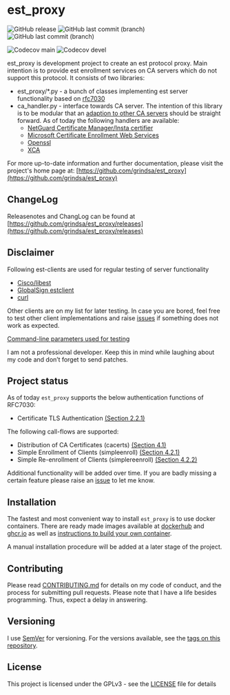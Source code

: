 <!-- markdownlint-disable  MD013 -->
# est_proxy

![GitHub release](https://img.shields.io/github/release/grindsa/est_proxy.svg)
![GitHub last commit (branch)](https://img.shields.io/github/last-commit/grindsa/est_proxy/main.svg?label=last%20commit%20into%20main)
![GitHub last commit (branch)](https://img.shields.io/github/last-commit/grindsa/est_proxy/devel.svg?label=last%20commit%20into%20devel)
<!-- [![codecov](https://codecov.io/gh/grindsa/est_proxy/branch/devel/graph/badge.svg)](https://codecov.io/gh/grindsa/est_proxy/branch/devel) -->
![Codecov main](https://img.shields.io/codecov/c/gh/grindsa/est_proxy/branch/main?label=test%20coverage%20main)
![Codecov devel](https://img.shields.io/codecov/c/gh/grindsa/est_proxy/branch/devel?label=test%20coverage%20devel)

est_proxy is development project to create an est protocol proxy. Main
intention is to provide est enrollment services on CA servers which do not support this
protocol. It consists of two libraries:

- est_proxy/*.py - a bunch of classes implementing est server functionality based
on [rfc7030](https://tools.ietf.org/html/rfc7030)
- ca_handler.py - interface towards CA server. The intention of this library
is to be modular that an [adaption to other CA servers](docs/ca_handler.md)
should be straight forward. As of today the following handlers are available:
  - [NetGuard Certificate Manager/Insta certifier](docs/certifier.md)
  - [Microsoft Certificate Enrollment Web Services](docs/mscertsrv.md)
  - [Openssl](docs/openssl.md)
  - [XCA](docs/xca.md)

For more up-to-date information and further documentation, please visit the
project's home page at: [https://github.com/grindsa/est_proxy](https://github.com/grindsa/est_proxy)

## ChangeLog

Releasenotes and ChangLog can be found at [https://github.com/grindsa/est_proxy/releases](https://github.com/grindsa/est_proxy/releases)

## Disclaimer

Following est-clients are used for regular testing of server functionality

- [Cisco/libest](https://github.com/cisco/libest)
- [GlobalSign estclient](https://github.com/globalsign/est)
- [curl](https://curl.se/)

Other clients are on my list for later testing. In case you are bored, feel
free to test other client implementations and raise [issues](https://github.com/grindsa/est_proxy/issues/new)
if something does not work as expected.

[Command-line parameters used for testing](docs/est-clients.md)

I am not a professional developer. Keep this in mind while laughing about my
code and don’t forget to send patches.

## Project status

As of today `est_proxy` supports the below authentication functions of RFC7030:

- Certificate TLS Authentication [(Section 2.2.1)](https://tools.ietf.org/html/rfc7030#section-2.2.1)

The following call-flows are supported:

- Distribution of CA Certificates (cacerts) [(Section 4.1)](https://tools.ietf.org/html/rfc7030#section-4.1)
- Simple Enrollment of Clients (simpleenroll) [(Section 4.2.1)](https://tools.ietf.org/html/rfc7030#section-4.2.1)
- Simple Re-enrollment of Clients (simplereenroll) [(Section 4.2.2)](https://tools.ietf.org/html/rfc7030#section-4.2.2)

Additional functionality will be added over time. If you are badly missing a
certain feature please raise an [issue](https://github.com/grindsa/est_proxy/issues/new)
to let me know.

## Installation

The fastest and most convenient way to install `est_proxy` is to use docker containers.  There are ready made images available at [dockerhub](https://hub.docker.com/r/grindsa/est_proxy) and [ghcr.io](https://github.com/grindsa?tab=packages&ecosystem=container) as well as [instructions to build your own container](examples/Docker/).

A manual installation procedure will be added at a later stage of the project.

## Contributing

Please read [CONTRIBUTING.md](docs/CONTRIBUTING.md) for details on my code of
conduct, and the process for submitting pull requests.
Please note that I have a life besides programming. Thus, expect a delay
in answering.

## Versioning

I use [SemVer](http://semver.org/) for versioning. For the versions available,
see the [tags on this repository](https://github.com/grindsa/dkb-robo/tags).

## License

This project is licensed under the GPLv3 - see the [LICENSE](LICENSE) file for details
